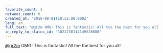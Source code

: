 ```yaml
---
favorite_count: 1
retweet_count: 0
created_at: "2018-08-01T19:52:00.000Z"
lang: en
full_text: "@gr2m OMG! This is fantastic! All tne the best for you all!"
in_reply_to_status_id: "1024738144149626880"
---
```


[@gr2m](https://twitter.com/gr2m) OMG! This is fantastic! All tne the best for
you all!

